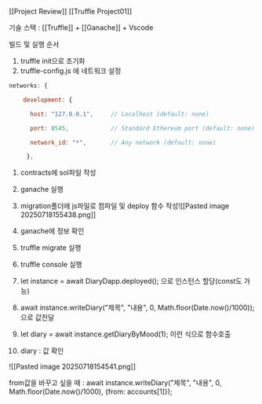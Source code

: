 
[[Project Review]]
[[Truffle Project01]]

기술 스택
: [[Truffle]] + [[Ganache]] + Vscode

빌드 및 실행 순서

1. truffle init으로 초기화
2. truffle-config.js 에 네트워크 설정

```js
networks: {

    development: {

      host: "127.0.0.1",     // Localhost (default: none)

      port: 8545,            // Standard Ethereum port (default: none)

      network_id: "*",       // Any network (default: none)

     },
```

1. contracts에 sol파일 작성
2. ganache 실행
3. migration폴더에 js파일로 컴파일 및 deploy 함수 작성![[Pasted image 20250718155438.png]]

4. ganache에 정보 확인
5. truffle migrate 실행
6. truffle console 실행
7. let instance = await DiaryDapp.deployed(); 으로 인스턴스 할당(const도 가능)
8. await instance.writeDiary("제목", "내용", 0, Math.floor(Date.now()/1000)); 으로 값전달
9. let diary = await instance.getDiaryByMood(1); 이런 식으로 함수호출
10. diary : 값 확인

![[Pasted image 20250718154541.png]]


from값을 바꾸고 싶을 때 : await instance.writeDiary("제목", "내용", 0, Math.floor(Date.now()/1000), {from: accounts[1]});


